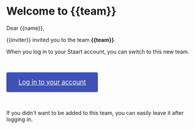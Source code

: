 # Welcome to {{team}}

Dear {{name}},

{{inviter}} invited you to the team **{{team}}**.

When you log in to your Staart account, you can switch to this new team.

<a style="background: #3f51b5; padding: 1rem 2rem; font-size: 120%; color: #fff; display: inline-block; margin: 2rem auto; border-radius: 0.25rem" href="{{frontendUrl}}/auth/login">Log in to your account</a>

If you didn't want to be added to this team, you can easily leave it after logging in.
